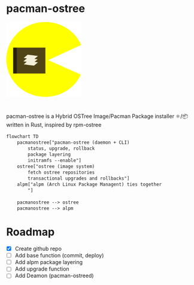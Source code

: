 # pacman-ostree
<p aligin="center">
    <img src="repo_content/logo.png" alt="Project Logo" width="200"/>
</p>

# 
pacman-ostree is a Hybrid OSTree Image/Pacman Package installer ⚛️/📦 written in Rust, inspired by rpm-ostree
```mermaid
flowchart TD
    pacmanostree["pacman-ostree (daemon + CLI)
        status, upgrade, rollback
        package layering
        initramfs --enable"] 
    ostree["ostree (image system)
        fetch ostree repositories
        transactional upgrades and rollbacks"]
    alpm["alpm (Arch Linux Package Managent) ties together
        "]

    pacmanostree --> ostree
    pacmanostree --> alpm
```
# Roadmap
- [X] Create github repo
- [ ] Add base function (commit, deploy)
- [ ] Add alpm package layering
- [ ] Add upgrade function
- [ ] Add Deamon (pacman-ostreed)
